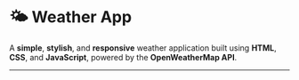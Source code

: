 #  🌤️ Weather App
A **simple**, **stylish**, and **responsive** weather application built using **HTML**, **CSS**, and **JavaScript**, powered by the **OpenWeatherMap API**.

---


